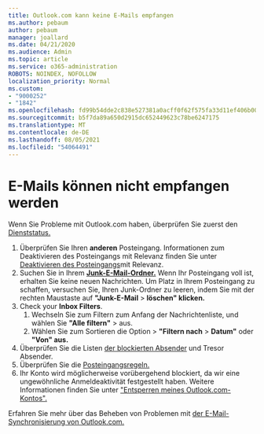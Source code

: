 ```yaml
---
title: Outlook.com kann keine E-Mails empfangen
ms.author: pebaum
author: pebaum
manager: joallard
ms.date: 04/21/2020
ms.audience: Admin
ms.topic: article
ms.service: o365-administration
ROBOTS: NOINDEX, NOFOLLOW
localization_priority: Normal
ms.custom:
- "9000252"
- "1842"
ms.openlocfilehash: fd99b54dde2c838e527381a0acff0f62f575fa33d11ef406b005761399b969a5
ms.sourcegitcommit: b5f7da89a650d2915dc652449623c78be6247175
ms.translationtype: MT
ms.contentlocale: de-DE
ms.lasthandoff: 08/05/2021
ms.locfileid: "54064491"
---
```

# <a name="unable-to-receive-email"></a>E-Mails können nicht empfangen werden

Wenn Sie Probleme mit Outlook.com haben, überprüfen Sie zuerst den [Dienststatus.](https://go.microsoft.com/fwlink/p/?linkid=837482)

1. Überprüfen Sie Ihren **anderen** Posteingang. Informationen zum Deaktivieren des Posteingangs mit Relevanz finden Sie unter [Deaktivieren des Posteingangs](https://support.office.com/article/f714d94d-9e63-4217-9ccb-6cb2986aa1b2)mit Relevanz. 
2. Suchen Sie in Ihrem [ **Junk-E-Mail-Ordner.**](https://outlook.live.com/mail/junkemail) Wenn Ihr Posteingang voll ist, erhalten Sie keine neuen Nachrichten. Um Platz in Ihrem Posteingang zu schaffen, versuchen Sie, Ihren Junk-Ordner zu leeren, indem Sie mit der rechten Maustaste auf **"Junk-E-Mail**  >  **löschen" klicken.**
3. Check your **Inbox Filters**. 
    1. Wechseln Sie zum Filtern zum Anfang der Nachrichtenliste, und wählen Sie **"Alle filtern"**  >  aus.
    2. Wählen Sie zum Sortieren die Option  >  **"Filtern nach**  >  **Datum"** oder **"Von" aus.**
4. Überprüfen Sie die Listen [der blockierten Absender](https://outlook.live.com/mail/options/mail/junkEmail) und Tresor Absender.
5. Überprüfen Sie die [Posteingangsregeln.](https://outlook.live.com/mail/options/mail/rules)
6. Ihr Konto wird möglicherweise vorübergehend blockiert, da wir eine ungewöhnliche Anmeldeaktivität festgestellt haben. Weitere Informationen finden Sie unter ["Entsperren meines Outlook.com-Kontos".](https://support.office.com/article/f4ad2701-d166-4d8b-8a6a-9af2a1f8a4c4)

Erfahren Sie mehr über das Beheben von Problemen mit [der E-Mail-Synchronisierung von Outlook.com.](https://support.office.com/article/d39e3341-8d79-4bf1-b3c7-ded602233642)